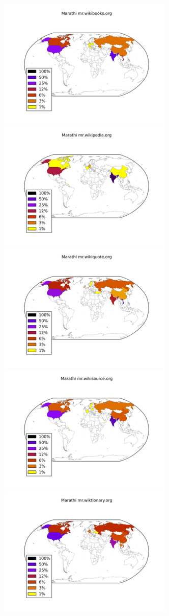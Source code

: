 ![](/images/Marathi-mr.wikibooks.org.png)
![](/images/Marathi-mr.wikipedia.org.png)
![](/images/Marathi-mr.wikiquote.org.png)
![](/images/Marathi-mr.wikisource.org.png)
![](/images/Marathi-mr.wiktionary.org.png)
